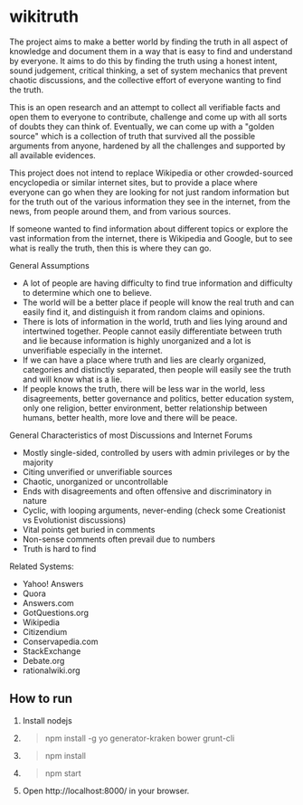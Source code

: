 # wikitruth

The project aims to make a better world by finding the truth in all aspect of knowledge and document them in a way that is easy to find and understand by everyone. It aims to do this by finding the truth using a honest intent, sound judgement, critical thinking, a set of system mechanics that prevent chaotic discussions, and the collective effort of everyone wanting to find the truth.

This is an open research and an attempt to collect all verifiable facts and open them to everyone to contribute, challenge and come up with all sorts of doubts they can think of. Eventually, we can come up with a "golden source" which is a collection of truth that survived all the possible arguments from anyone, hardened by all the challenges and supported by all available evidences.

This project does not intend to replace Wikipedia or other crowded-sourced encyclopedia or similar internet sites, but to provide a place where everyone can go when they are looking for not just random information but for the truth out of the various information they see in the internet, from the news, from people around them, and from various sources.

If someone wanted to find information about different topics or explore the vast information from the internet, there is Wikipedia and Google, but to see what is really the truth, then this is where they can go.

General Assumptions
* A lot of people are having difficulty to find true information and difficulty to determine which one to believe.
* The world will be a better place if people will know the real truth and can easily find it, and distinguish it from random claims and opinions.
* There is lots of information in the world, truth and lies lying around and intertwined together. People cannot easily differentiate between truth and lie because information is highly unorganized and a lot is unverifiable especially in the internet.
* If we can have a place where truth and lies are clearly organized, categories and distinctly separated, then people will easily see the truth and will know what is a lie.
* If people knows the truth, there will be less war in the world, less disagreements, better governance and politics, better education system, only one religion, better environment, better relationship between humans, better health, more love and there will be peace.

General Characteristics of most Discussions and Internet Forums
* Mostly single-sided, controlled by users with admin privileges or by the majority
* Citing unverified or unverifiable sources
* Chaotic, unorganized or uncontrollable
* Ends with disagreements and often offensive and discriminatory in nature
* Cyclic, with looping arguments, never-ending (check some Creationist vs Evolutionist discussions)
* Vital points get buried in comments
* Non-sense comments often prevail due to numbers
* Truth is hard to find

Related Systems:
* Yahoo! Answers
* Quora
* Answers.com
* GotQuestions.org
* Wikipedia
* Citizendium
* Conservapedia.com
* StackExchange
* Debate.org
* rationalwiki.org

How to run
-
1. Install nodejs
2. > npm install -g yo generator-kraken bower grunt-cli
3. > npm install
4. > npm start
5. Open http://localhost:8000/ in your browser.
